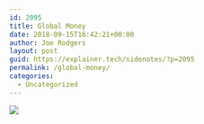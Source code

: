 ```yaml
---
id: 2095
title: Global Money
date: 2018-09-15T16:42:21+00:00
author: Joe Rodgers
layout: post
guid: https://explainer.tech/sidenotes/?p=2095
permalink: /global-money/
categories:
  - Uncategorized
---
```

<img class="posthaven-gallery-image" src="https://i1.wp.com/phaven-prod.s3.amazonaws.com/files/image_part/asset/2136076/4TOiYgWgnSH_wbxuYByu-5GDxOk/medium_Screenshot_20180915-220513.png?resize=800%2C471&#038;ssl=1" data-posthaven-state="processed" data-medium-src="https://i1.wp.com/phaven-prod.s3.amazonaws.com/files/image_part/asset/2136076/4TOiYgWgnSH_wbxuYByu-5GDxOk/medium_Screenshot_20180915-220513.png?resize=800%2C471&#038;ssl=1" data-medium-width="800" data-medium-height="471" data-large-src="https://phaven-prod.s3.amazonaws.com/files/image_part/asset/2136076/4TOiYgWgnSH_wbxuYByu-5GDxOk/large_Screenshot_20180915-220513.png" data-large-width="1200" data-large-height="707" data-thumb-src="https://phaven-prod.s3.amazonaws.com/files/image_part/asset/2136076/4TOiYgWgnSH_wbxuYByu-5GDxOk/thumb_Screenshot_20180915-220513.png" data-thumb-width="200" data-thumb-height="200" data-xlarge-src="https://phaven-prod.s3.amazonaws.com/files/image_part/asset/2136076/4TOiYgWgnSH_wbxuYByu-5GDxOk/xlarge_Screenshot_20180915-220513.png" data-xlarge-width="2048" data-xlarge-height="1207" data-orig-src="https://phaven-prod.s3.amazonaws.com/files/image_part/asset/2136076/4TOiYgWgnSH_wbxuYByu-5GDxOk/Screenshot_20180915-220513.png" data-orig-width="2048" data-orig-height="1207" data-posthaven-id="2136076" data-recalc-dims="1" />